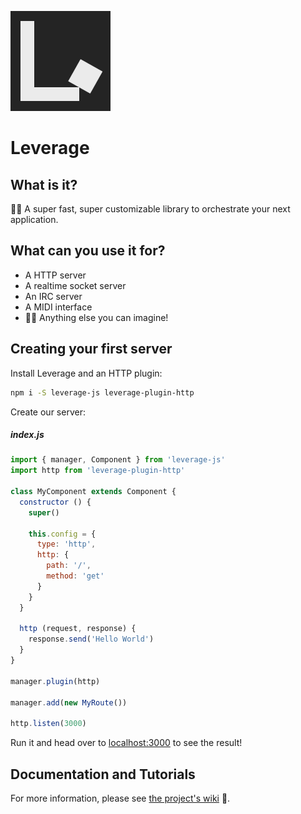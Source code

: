 ![Leverage Logo](/markdown-assets/leverage.png)

Leverage
========

What is it?
-----------

👩‍💻 A super fast, super customizable library to orchestrate your next application.

What can you use it for?
------------------------

+ A HTTP server
+ A realtime socket server
+ An IRC server
+ A MIDI interface
+ 👩💭 Anything else you can imagine!

Creating your first server
--------------------------

Install Leverage and an HTTP plugin:

```bash
npm i -S leverage-js leverage-plugin-http
```

Create our server:

##### index.js

```js
import { manager, Component } from 'leverage-js'
import http from 'leverage-plugin-http'

class MyComponent extends Component {
  constructor () {
    super()

    this.config = {
      type: 'http',
      http: {
        path: '/',
        method: 'get'
      }
    }
  }

  http (request, response) {
    response.send('Hello World')
  }
}

manager.plugin(http)

manager.add(new MyRoute())

http.listen(3000)
```

Run it and head over to [localhost:3000](http://localhost:3000) to see the result!

Documentation and Tutorials
---------------------------

For more information, please see [the project's wiki](https://github.com/jakehamilton/leverage/wiki) 🚀.
